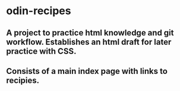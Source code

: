 # odin-recipes
## A project to practice html knowledge and git workflow. Establishes an html draft for later practice with CSS. 
## Consists of a main index page with links to recipies.